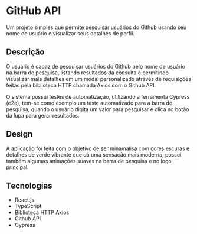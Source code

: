 # GitHub API

Um projeto simples que permite pesquisar usuários do Github usando seu nome de usuário e visualizar seus detalhes de perfil.

## Descrição

O usuário é capaz de pesquisar usuários do Github pelo nome de usuário na barra de pesquisa, listando resultados da consulta e permitindo visualizar mais detalhes em um modal personalizado através de requisições feitas pela biblioteca HTTP chamada Axios com o Github API.

O sistema possui testes de automatização, utilizando a ferramenta Cypress (e2e), tem-se como exemplo um teste automatizado para a barra de pesquisa, quando o usuário digita um valor para pesquisar e clica no botão da lupa para gerar resultados.

## Design

A aplicação foi feita com o objetivo de ser minamalisa com cores escuras e detalhes de verde vibrante que dá uma sensação mais moderna, possui também algumas animações suaves na barra de pesquisa e no logo principal.

## Tecnologias

* React.js
* TypeScript
* Biblioteca HTTP Axios
* Github API
* Cypress
